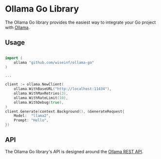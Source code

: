 # Ollama Go Library

The Ollama Go library provides the easiest way to integrate your Go project with [Ollama](https://github.com/ollama/ollama).

## Usage

```go

import (
    ollama "github.com/wiseinf/ollama-go"
)

...

client := ollama.NewClient(
    ollama.WithBaseURL("http://localhost:11434"),
    ollama.WithMaxRetries(3),
    ollama.WithRateLimit(10),
    ollama.WithDebug(true),
)
client.Generate(context.Background(), &GenerateRequest{
    Model:  "llama2",
    Prompt: "Hello",
})
```

## API

The Ollama Go library's API is designed around the [Ollama REST API](https://github.com/ollama/ollama/blob/main/docs/api.md).
